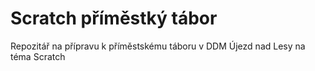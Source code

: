 # Scratch příměstký tábor

Repozitář na přípravu k příměstskému táboru v DDM Újezd nad Lesy na téma Scratch